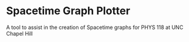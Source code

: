 # Spacetime Graph Plotter

A tool to assist in the creation of Spacetime graphs for PHYS 118 at UNC Chapel Hill